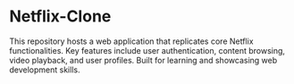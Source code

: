 # Netflix-Clone
This repository hosts a web application that replicates core Netflix functionalities. Key features include user authentication, content browsing, video playback, and user profiles. Built for learning and showcasing web development skills.
